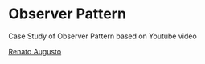 # Observer Pattern

Case Study of Observer Pattern based on Youtube video

[Renato Augusto](https://youtu.be/mv9JxI85Ac8?si=yNlTedgYKJw3fPTX)